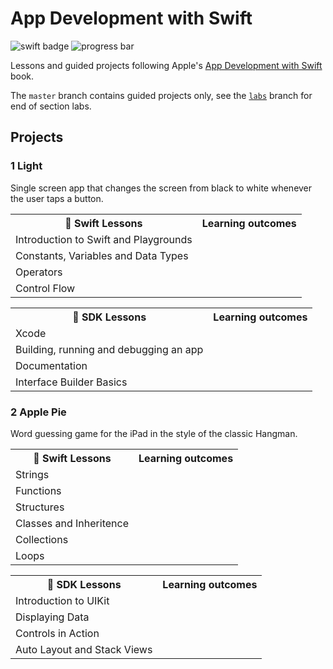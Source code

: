 # App Development with Swift

![swift badge](https://img.shields.io/badge/swift-5-orange.svg) ![progress bar](https://img.shields.io/badge/progress-30%25-ff69b4.svg)

Lessons and guided projects following Apple's [App Development with Swift](https://itunes.apple.com/za/book/app-development-with-swift/id1219117996?mt=11) book.

The `master` branch contains guided projects only, see the [`labs`](https://github.com/ketshaka/app-development-with-swift/tree/labs) branch for end of section labs.

## Projects
### 1 Light
Single screen app that changes the screen from black to white whenever the user taps a button.

<table>
  <tr>
    <th>🦅 Swift Lessons</th>
    <th> Learning outcomes</th>
  </tr>
  <tr>
    <td>Introduction to Swift and Playgrounds</td>
  </tr>
  <tr>
    <td>Constants, Variables and Data Types</td>
  </tr>
  <tr>
    <td>Operators</td>
  </tr>
  <tr>
    <td>Control Flow</td>
  </tr>
</table>

<table>
  <tr>
    <th>🔨 SDK Lessons</th>
    <th> Learning outcomes</th>
  </tr>
  <tr>
    <td>Xcode</td>
  </tr>
  <tr>
    <td>Building, running and debugging an app</td>
  </tr>
  <tr>
    <td>Documentation</td>
  </tr>
  <tr>
    <td>Interface Builder Basics</td>
  </tr>
</table>

### 2 Apple Pie
Word guessing game for the iPad in the style of the classic Hangman.

<table>
  <tr>
    <th>🦅 Swift Lessons</th>
    <th> Learning outcomes</th>
  </tr>
  <tr>
    <td>Strings</td>
  </tr>
  <tr>
    <td>Functions</td>
  </tr>
  <tr>
    <td>Structures</td>
  </tr>
  <tr>
    <td>Classes and Inheritence</td>
  </tr>
  <tr>
    <td>Collections</td>
  </tr>
  <tr>
    <td>Loops</td>
  </tr>
</table>

<table>
  <tr>
    <th>🔨 SDK Lessons</th>
    <th> Learning outcomes</th>
  </tr>
  <tr>
    <td>Introduction to UIKit</td>
  </tr>
  <tr>
    <td>Displaying Data</td>
  </tr>
  <tr>
    <td>Controls in Action</td>
  </tr>
  <tr>
    <td>Auto Layout and Stack Views</td>
  </tr>
</table>
